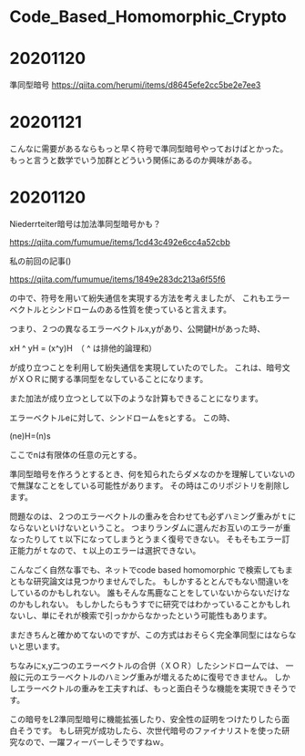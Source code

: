 # Code_Based_Homomorphic_Crypto


# 20201120

準同型暗号
https://qiita.com/herumi/items/d8645efe2cc5be2e7ee3


# 20201121

こんなに需要があるならもっと早く符号で準同型暗号やっておけばとかった。
もっと言うと数学でいう加群とどういう関係にあるのか興味がある。

# 20201120

Niederrteiter暗号は加法準同型暗号かも？

https://qiita.com/fumumue/items/1cd43c492e6cc4a52cbb

私の前回の記事()

https://qiita.com/fumumue/items/1849e283dc213a6f55f6


の中で、符号を用いて紛失通信を実現する方法を考えましたが、
これもエラーベクトルとシンドロームのある性質を使っていると言えます。

つまり、２つの異なるエラーベクトルx,yがあり、公開鍵Hがあった時、

xH ^ yH = (x^y)H　（ ^ は排他的論理和）

が成り立つことを利用して紛失通信を実現していたのでした。
これは、暗号文がＸＯＲに関する準同型をなしていることになります。

また加法が成り立つとして以下のような計算もできることになります。

エラーベクトルeに対して、シンドロームをsとする。
この時、


(ne)H=(n)s


ここでnは有限体の任意の元とする。

準同型暗号を作ろうとするとき、何を知られたらダメなのかを理解していないので無謀なことをしている可能性があります。
その時はこのリポジトリを削除します。

問題なのは、２つのエラーベクトルの重みを合わせても必ずハミング重みがｔにならないといけないということ。
つまりランダムに選んだお互いのエラーが重なったりしてｔ以下になってしまうとうまく復号できない。
そもそもエラー訂正能力がｔなので、ｔ以上のエラーは選択できない。


こんなごく自然な事でも、ネットでcode based homomorphic で検索してもまともな研究論文は見つかりませんでした。
もしかするととんでもない間違いをしているのかもしれない。
誰もそんな馬鹿なことをしていないからないだけなのかもしれない。
もしかしたらもうすでに研究ではわかっていることかもしれないし、単にそれが検索で引っかからなかったという可能性もあります。

まだきちんと確かめてないのですが、この方式はおそらく完全準同型にはならないと思います。

ちなみにx,y二つのエラーベクトルの合併（ＸＯＲ）したシンドロームでは、
一般に元のエラーベクトルのハミング重みが増えるために復号できません。
しかしエラーベクトルの重みを工夫すれば、もっと面白そうな機能を実現できそうです。

この暗号をL2準同型暗号に機能拡張したり、安全性の証明をつけたりしたら面白そうです。
もし研究が成功したら、次世代暗号のファイナリストを使った研究なので、一躍フィーバーしそうですねｗ。

